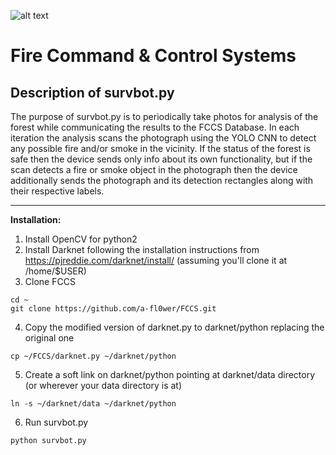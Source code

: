 ![alt text](https://fccs.ml/wp-content/uploads/2017/11/overlay-logo.png)

Fire Command & Control Systems
===


Description of survbot.py
---


The purpose of survbot.py is to
periodically take photos for analysis of the forest while communicating the
results to the FCCS Database. In each iteration the analysis scans the photograph using
the YOLO CNN to detect any possible fire and/or smoke in the vicinity.
If the status of the forest is safe then the device sends only info about its
own functionality, but if the scan detects a fire or smoke object in the
photograph then the device additionally sends the photograph and its detection
rectangles along with their respective labels.


---

**Installation:**

1. Install OpenCV for python2
2. Install Darknet following the installation instructions from https://pjreddie.com/darknet/install/ (assuming you'll clone it at /home/$USER)
3. Clone FCCS
```
cd ~
git clone https://github.com/a-fl0wer/FCCS.git
```
4. Copy the modified version of darknet.py to darknet/python replacing the
original one
```
cp ~/FCCS/darknet.py ~/darknet/python
```
5. Create a soft link on darknet/python pointing at darknet/data directory (or
wherever your data directory is at)
```
ln -s ~/darknet/data ~/darknet/python
```
6. Run survbot.py
```
python survbot.py
```
